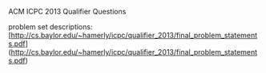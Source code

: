 ACM ICPC 2013 Qualifier Questions

problem set descriptions: [http://cs.baylor.edu/~hamerly/icpc/qualifier_2013/final_problem_statements.pdf] (http://cs.baylor.edu/~hamerly/icpc/qualifier_2013/final_problem_statements.pdf)
